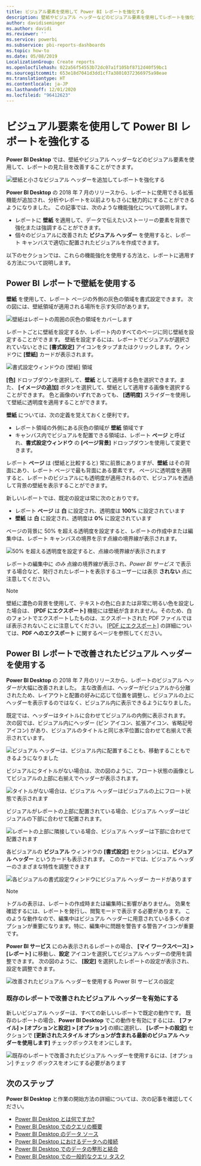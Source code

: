 ```yaml
---
title: ビジュアル要素を使用して Power BI レポートを強化する
description: 壁紙やビジュアル ヘッダーなどのビジュアル要素を使用してレポートを強化する
author: davidiseminger
ms.author: davidi
ms.reviewer: ''
ms.service: powerbi
ms.subservice: pbi-reports-dashboards
ms.topic: how-to
ms.date: 05/08/2019
LocalizationGroup: Create reports
ms.openlocfilehash: 022a56f54553b72dc07a1f105bf8712d40f59bc1
ms.sourcegitcommit: 653e18d7041d3dd1cf7a38010372366975a98eae
ms.translationtype: HT
ms.contentlocale: ja-JP
ms.lasthandoff: 12/01/2020
ms.locfileid: "96412623"
---
```

# <a name="use-visual-elements-to-enhance-power-bi-reports"></a>ビジュアル要素を使用して Power BI レポートを強化する

**Power BI Desktop** では、壁紙やビジュアル ヘッダーなどのビジュアル要素を使用して、レポートの見た目を改善することができます。

![壁紙と小さなビジュアル ヘッダーを追加してレポートを強化する](media/desktop-visual-elements-for-reports/visual-elements-for-reports_01.png)

**Power BI Desktop** の 2018 年 7 月のリリースから、レポートに使用できる拡張機能が追加され、分析やレポートを以前よりもさらに魅力的にすることができるようになりました。 この記事では、次のような機能強化について説明します。 

* レポートに **壁紙** を適用して、データで伝えたいストーリーの要素を背景で強化または強調することができます。
* 個々のビジュアルに改善された **ビジュアル ヘッダー** を使用すると、レポート キャンバスで適切に配置されたビジュアルを作成できます。 

以下のセクションでは、これらの機能強化を使用する方法と、レポートに適用する方法について説明します。

## <a name="using-wallpaper-in-power-bi-reports"></a>Power BI レポートで壁紙を使用する

**壁紙** を使用して、レポート ページの外側の灰色の領域を書式設定できます。 次の図には、壁紙領域が適用される場所を示す矢印があります。 

![壁紙はレポートの周囲の灰色の領域をカバーします](media/desktop-visual-elements-for-reports/visual-elements-for-reports_02.png)

レポートごとに壁紙を設定するか、レポート内のすべてのページに同じ壁紙を設定することができます。 壁紙を設定するには、レポートでビジュアルが選択されていないときに **[書式設定]** アイコンをタップまたはクリックします。ウィンドウに **[壁紙]** カードが表示されます。

![書式設定ウィンドウの [壁紙] 領域](media/desktop-visual-elements-for-reports/visual-elements-for-reports_03.png)

**[色]** ドロップダウンを選択して、**壁紙** として適用する色を選択できます。また、 **[イメージの追加]** ボタンを選択して、壁紙として適用する画像を選択することができます。 色と画像のいずれであっても、 **[透明度]** スライダーを使用して壁紙に透明度を適用することができます。

**壁紙** については、次の定義を覚えておくと便利です。

* レポート領域の外側にある灰色の領域が **壁紙** 領域です
* キャンバス内でビジュアルを配置できる領域は、レポート **ページ** と呼ばれ、**書式設定ウィンドウ** の **[ページ背景]** ドロップダウンを使用して変更できます。

レポート **ページ** は (壁紙と比較すると) 常に前景にありますが、**壁紙** はその背面にあり、レポート ページで最も背面にある要素です。 ページに透明度を適用すると、レポートのビジュアルにも透明度が適用されるので、ビジュアルを透過して背景の壁紙を表示することができます。

新しいレポートでは、既定の設定は常に次のとおりです。

* レポート **ページ** は **白** に設定され、透明度は **100%** に設定されています
* **壁紙** は **白** に設定され、透明度は **0%** に設定されています

ページの背景に 50% を超える透明度を設定すると、レポートの作成中または編集中は、レポート キャンバスの境界を示す点線の境界線が表示されます。 

![50% を超える透明度を設定すると、点線の境界線が表示されます](media/desktop-visual-elements-for-reports/visual-elements-for-reports_04.png)

レポートの編集中に *のみ* 点線の境界線が表示され、*Power BI サービス* で表示する場合など、発行されたレポートを表示するユーザーには表示 **されない** 点に注意してください。

> [!NOTE]
> 壁紙に濃色の背景を使用して、テキストの色に白または非常に明るい色を設定した場合は、 **[PDF にエクスポート]** 機能には壁紙が含まれません。そのため、白のフォントでエクスポートしたものは、エクスポートされた PDF ファイルでほぼ表示されないことに注意してください。 [[PDF にエクスポート]](desktop-export-to-pdf.md) の詳細については、**PDF へのエクスポート** に関するページを参照してください。


## <a name="using-improved-visual-headers-in-power-bi-reports"></a>Power BI レポートで改善されたビジュアル ヘッダーを使用する

**Power BI Desktop** の 2018 年 7 月のリリースから、レポートのビジュアル ヘッダーが大幅に改善されました。 主な改善点は、ヘッダーがビジュアルから分離されたため、レイアウトと配置の好みに応じて位置を調整し、ビジュアルの上にヘッダーを表示するのではなく、ビジュアル内に表示できるようになりました。 

既定では、ヘッダーはタイトルに合わせてビジュアルの内側に表示されます。 次の図では、ビジュアル内にヘッダー (ピン アイコン、拡張アイコン、省略記号アイコン) があり、ビジュアルのタイトルと同じ水平位置に合わせて右揃えで表示されています。

![ビジュアル ヘッダーは、ビジュアル内に配置することも、移動することもできるようになりました](media/desktop-visual-elements-for-reports/visual-elements-for-reports_05.png)

ビジュアルにタイトルがない場合は、次の図のように、フロート状態の画像としてビジュアルの上部に右揃えでヘッダーが表示されます。 

![タイトルがない場合は、ビジュアル ヘッダーはビジュアルの上にフロート状態で表示されます](media/desktop-visual-elements-for-reports/visual-elements-for-reports_07.png)

ビジュアルがレポートの上部に配置されている場合、ビジュアル ヘッダーはビジュアルの下部に合わせて配置されます。 

![レポートの上部に隣接している場合、ビジュアル ヘッダーは下部に合わせて配置されます](media/desktop-visual-elements-for-reports/visual-elements-for-reports_08.png)

各ビジュアルの **ビジュアル** ウィンドウの **[書式設定]** セクションには、**ビジュアル ヘッダー** というカードも表示されます。 このカードでは、ビジュアル ヘッダーのさまざまな特性を調整できます

![各ビジュアルの書式設定ウィンドウにビジュアル ヘッダー カードがあります](media/desktop-visual-elements-for-reports/visual-elements-for-reports_09.png)

> [!NOTE]
> トグルの表示は、レポートの作成時または編集時に影響がありません。 効果を確認するには、レポートを発行し、閲覧モードで表示する必要があります。 このような動作なので、編集中はビジュアル ヘッダーに用意されている多くのオプションが重要になります。特に、編集中に問題を警告する警告アイコンが重要です。

**Power BI サービス** にのみ表示されるレポートの場合、 **[マイ ワークスペース] > [レポート]** に移動し、**設定** アイコンを選択してビジュアル ヘッダーの使用を調整できます。 次の図のように、 **[設定]** を選択したレポートの設定が表示され、設定を調整できます。

![改善されたビジュアル ヘッダーを使用する Power BI サービスの設定](media/desktop-visual-elements-for-reports/visual-elements-for-reports_10.png)

### <a name="enabling-improved-visual-headers-for-existing-reports"></a>既存のレポートで改善されたビジュアル ヘッダーを有効にする

新しいビジュアル ヘッダーは、すべての新しいレポートで既定の動作です。 既存のレポートの場合、**Power BI Desktop** でこの動作を有効にするには、 **[ファイル] > [オプションと設定] > [オプション]** の順に選択し、 **[レポートの設定]** セクションで **[更新されたスタイル オプションが含まれる最新のビジュアル ヘッダーを使用します]** チェックボックスをオンにします。

![既存のレポートで改善されたビジュアル ヘッダーを使用するには、[オプション] チェック ボックスをオンにする必要があります](media/desktop-visual-elements-for-reports/visual-elements-for-reports_06.png)


## <a name="next-steps"></a>次のステップ
**Power BI Desktop** と作業の開始方法の詳細については、次の記事を確認してください。

* [Power BI Desktop とは何ですか?](../fundamentals/desktop-what-is-desktop.md)
* [Power BI Desktop でのクエリの概要](../transform-model/desktop-query-overview.md)
* [Power BI Desktop のデータ ソース](../connect-data/desktop-data-sources.md)
* [Power BI Desktop におけるデータへの接続](../connect-data/desktop-connect-to-data.md)
* [Power BI Desktop でのデータの整形と結合](../connect-data/desktop-shape-and-combine-data.md)
* [Power BI Desktop での一般的なクエリ タスク](../transform-model/desktop-common-query-tasks.md)   
